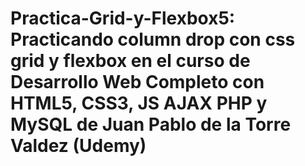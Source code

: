 # Practica-Grid-y-Flexbox5:  Practicando column drop con css grid y flexbox en el curso de Desarrollo Web Completo con HTML5, CSS3, JS AJAX PHP y MySQL de Juan Pablo de la Torre Valdez (Udemy)
